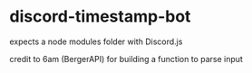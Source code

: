 # discord-timestamp-bot
expects a node modules folder with Discord.js 

credit to 6am (BergerAPI) for building a function to parse input
